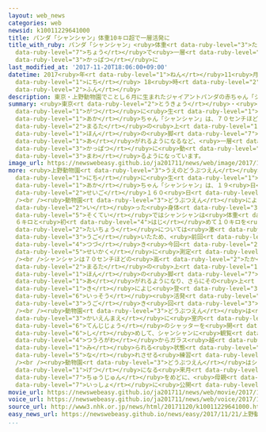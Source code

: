 ```yaml
---
layout: web_news
categories: web
newsid: k10011229641000
title: パンダ「シャンシャン」体重10キロ超で一層活発に
title_with_ruby: パンダ「シャンシャン」<ruby>体重<rt data-ruby-level="3">たいじゅう</rt></ruby>10キロ<ruby>超<rt
  data-ruby-level="7">ちょう</rt></ruby>で<ruby>一層<rt data-ruby-level="6">いっそう</rt></ruby><ruby>活発<rt
  data-ruby-level="3">かっぱつ</rt></ruby>に
last_modified_at: '2017-11-20T18:06:00+09:00'
datetime: 2017<ruby>年<rt data-ruby-level="1">ねん</rt></ruby>11<ruby>月<rt data-ruby-level="1">がつ</rt></ruby>20<ruby>日<rt
  data-ruby-level="1">にち</rt></ruby> 18<ruby>時<rt data-ruby-level="2">じ</rt></ruby>06<ruby>分<rt
  data-ruby-level="2">ふん</rt></ruby>
description: 東京・上野動物園でことし６月に生まれたジャイアントパンダの赤ちゃん「シャンシャン」は、７０センチほどの高さの丸太の上に４本の脚で上がれるようになるなど、一層活発に動き回るようになっています。
summary: <ruby>東京<rt data-ruby-level="2">とうきょう</rt></ruby>・<ruby>上野動物園<rt data-ruby-level="3">うえのどうぶつえん</rt></ruby>でことし６<ruby>月<rt
  data-ruby-level="1">がつ</rt></ruby>に<ruby>生<rt data-ruby-level="1">う</rt></ruby>まれたジャイアントパンダの<ruby>赤<rt
  data-ruby-level="1">あか</rt></ruby>ちゃん「シャンシャン」は、７０センチほどの<ruby>高<rt data-ruby-level="2">たか</rt></ruby>さの<ruby>丸太<rt
  data-ruby-level="2">まるた</rt></ruby>の<ruby>上<rt data-ruby-level="1">うえ</rt></ruby>に４<ruby>本<rt
  data-ruby-level="1">ほん</rt></ruby>の<ruby>脚<rt data-ruby-level="7">あし</rt></ruby>で<ruby>上<rt
  data-ruby-level="1">あ</rt></ruby>がれるようになるなど、<ruby>一層<rt data-ruby-level="6">いっそう</rt></ruby><ruby>活発<rt
  data-ruby-level="3">かっぱつ</rt></ruby>に<ruby>動<rt data-ruby-level="3">うご</rt></ruby>き<ruby>回<rt
  data-ruby-level="3">まわ</rt></ruby>るようになっています。
image_url: https://newswebeasy.github.io/ja201711/news/web/image/2017/11/20/K10011229641_1711201736_1711201737_01_03.jpg
more: <ruby>上野動物園<rt data-ruby-level="3">うえのどうぶつえん</rt></ruby>でことし６<ruby>月<rt data-ruby-level="1">がつ</rt></ruby>１２<ruby>日<rt
  data-ruby-level="1">にち</rt></ruby>に<ruby>生<rt data-ruby-level="1">う</rt></ruby>まれたジャイアントパンダのメスの<ruby>赤<rt
  data-ruby-level="1">あか</rt></ruby>ちゃん「シャンシャン」は、１９<ruby>日<rt data-ruby-level="1">にち</rt></ruby>、<ruby>生後<rt
  data-ruby-level="2">せいご</rt></ruby>１６０<ruby>日<rt data-ruby-level="1">にち</rt></ruby>となりました。<br
  /><br /><ruby>動物園<rt data-ruby-level="3">どうぶつえん</rt></ruby>によりますと、１９<ruby>日<rt data-ruby-level="1">にち</rt></ruby><ruby>行<rt
  data-ruby-level="2">い</rt></ruby>った<ruby>身体<rt data-ruby-level="3">しんたい</rt></ruby><ruby>測定<rt
  data-ruby-level="5">そくてい</rt></ruby>ではシャンシャンは<ruby>体重<rt data-ruby-level="3">たいじゅう</rt></ruby>が１０.
  ６キロと<ruby>初<rt data-ruby-level="4">はじ</rt></ruby>めて１０キロを<ruby>超<rt data-ruby-level="7">こ</rt></ruby>えました。<ruby>体長<rt
  data-ruby-level="2">たいちょう</rt></ruby>については<ruby>激<rt data-ruby-level="6">はげ</rt></ruby>しく<ruby>動<rt
  data-ruby-level="3">うご</rt></ruby>いたため、<ruby>前回<rt data-ruby-level="2">ぜんかい</rt></ruby>に<ruby>続<rt
  data-ruby-level="4">つづ</rt></ruby>き<ruby>今回<rt data-ruby-level="2">こんかい</rt></ruby>も<ruby>正確<rt
  data-ruby-level="5">せいかく</rt></ruby>に<ruby>測定<rt data-ruby-level="5">そくてい</rt></ruby>できなかったということです。<br
  /><br />シャンシャンは７０センチほどの<ruby>高<rt data-ruby-level="2">たか</rt></ruby>さの<ruby>丸太<rt
  data-ruby-level="2">まるた</rt></ruby>の<ruby>上<rt data-ruby-level="1">うえ</rt></ruby>に４<ruby>本<rt
  data-ruby-level="1">ほん</rt></ruby>の<ruby>脚<rt data-ruby-level="7">あし</rt></ruby>で<ruby>上<rt
  data-ruby-level="1">あ</rt></ruby>がれるようになり、さらにその<ruby>上<rt data-ruby-level="1">うえ</rt></ruby>の<ruby>木<rt
  data-ruby-level="1">き</rt></ruby>によじ<ruby>登<rt data-ruby-level="3">のぼ</rt></ruby>ろうとするなど<ruby>一層<rt
  data-ruby-level="6">いっそう</rt></ruby><ruby>活発<rt data-ruby-level="3">かっぱつ</rt></ruby>に<ruby>動<rt
  data-ruby-level="3">うご</rt></ruby>き<ruby>回<rt data-ruby-level="3">まわ</rt></ruby>るようになっています。<br
  /><br /><ruby>動物園<rt data-ruby-level="3">どうぶつえん</rt></ruby>は<ruby>休園日<rt data-ruby-level="2">きゅうえんび</rt></ruby>や<ruby>開園前<rt
  data-ruby-level="3">かいえんまえ</rt></ruby>に<ruby>室内<rt data-ruby-level="2">しつない</rt></ruby><ruby>展示場<rt
  data-ruby-level="6">てんじじょう</rt></ruby>のシャッターを<ruby>開<rt data-ruby-level="6">あ</rt></ruby>け<ruby>閉<rt
  data-ruby-level="6">し</rt></ruby>めして、シャンシャンに<ruby>観覧<rt data-ruby-level="6">かんらん</rt></ruby><ruby>通路側<rt
  data-ruby-level="4">つうろがわ</rt></ruby>からガラス<ruby>越<rt data-ruby-level="7">ご</rt></ruby>しに<ruby>見<rt
  data-ruby-level="1">み</rt></ruby>られる<ruby>状態<rt data-ruby-level="5">じょうたい</rt></ruby>に<ruby>慣<rt
  data-ruby-level="5">な</rt></ruby>れさせる<ruby>練習<rt data-ruby-level="3">れんしゅう</rt></ruby>もしているということです。<br
  /><br /><ruby>動物園<rt data-ruby-level="3">どうぶつえん</rt></ruby>はシャンシャンが<ruby>生後<rt data-ruby-level="2">せいご</rt></ruby>６か<ruby>月<rt
  data-ruby-level="1">げつ</rt></ruby>になる<ruby>来月<rt data-ruby-level="2">らいげつ</rt></ruby><ruby>中旬<rt
  data-ruby-level="7">ちゅうじゅん</rt></ruby>をめどに、<ruby>母親<rt data-ruby-level="2">ははおや</rt></ruby>のシンシンと<ruby>一緒<rt
  data-ruby-level="7">いっしょ</rt></ruby>に<ruby>公開<rt data-ruby-level="3">こうかい</rt></ruby>したいとしています。
movie_url: https://newswebeasy.github.io/ja201711/news/web/movie/2017/11/20/k10011229641_201711201833_201711201834.mp4
voice_url: https://newswebeasy.github.io/ja201711/news/web/voice/2017/11/20/k10011229641_201711201833_201711201834.mp3
source_url: http://www3.nhk.or.jp/news/html/20171120/k10011229641000.html
easy_news_url: https://newswebeasy.github.io/news/easy/2017/11/21/上野動物園のパンダのシャンシャンが10kg以上になる
...
```

